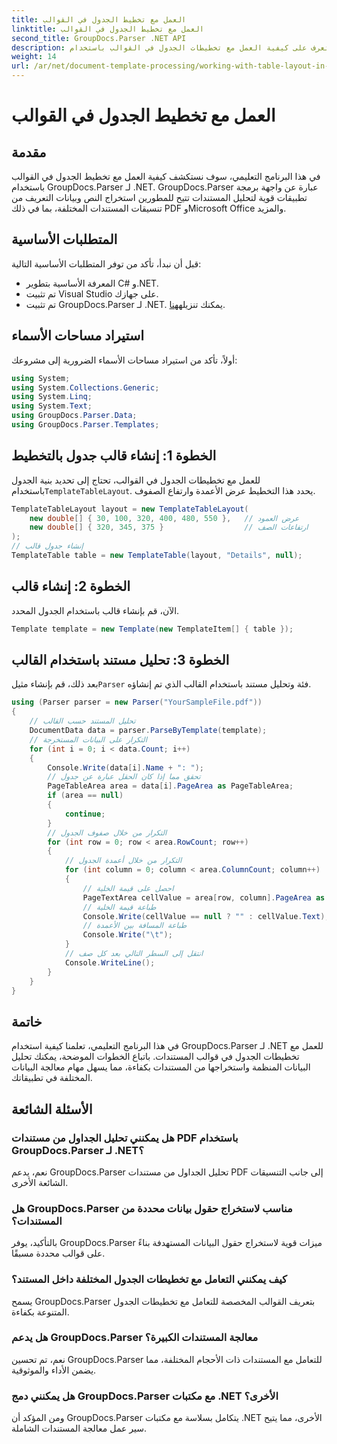 ```yaml
---
title: العمل مع تخطيط الجدول في القوالب
linktitle: العمل مع تخطيط الجدول في القوالب
second_title: GroupDocs.Parser .NET API
description: تعرف على كيفية العمل مع تخطيطات الجدول في القوالب باستخدام GroupDocs.Parser لـ .NET. استخراج البيانات المنظمة بكفاءة من المستندات.
weight: 14
url: /ar/net/document-template-processing/working-with-table-layout-in-templates/
---
```


# العمل مع تخطيط الجدول في القوالب

## مقدمة
في هذا البرنامج التعليمي، سوف نستكشف كيفية العمل مع تخطيط الجدول في القوالب باستخدام GroupDocs.Parser لـ .NET. GroupDocs.Parser عبارة عن واجهة برمجة تطبيقات قوية لتحليل المستندات تتيح للمطورين استخراج النص وبيانات التعريف من تنسيقات المستندات المختلفة، بما في ذلك PDF وMicrosoft Office والمزيد.
## المتطلبات الأساسية
قبل أن نبدأ، تأكد من توفر المتطلبات الأساسية التالية:
- المعرفة الأساسية بتطوير C# و.NET.
- تم تثبيت Visual Studio على جهازك.
-  تم تثبيت GroupDocs.Parser لـ .NET. يمكنك تنزيله[هنا](https://releases.groupdocs.com/parser/net/).

## استيراد مساحات الأسماء
أولاً، تأكد من استيراد مساحات الأسماء الضرورية إلى مشروعك:
```csharp
using System;
using System.Collections.Generic;
using System.Linq;
using System.Text;
using GroupDocs.Parser.Data;
using GroupDocs.Parser.Templates;
```
## الخطوة 1: إنشاء قالب جدول بالتخطيط
للعمل مع تخطيطات الجدول في القوالب، تحتاج إلى تحديد بنية الجدول باستخدام`TemplateTableLayout`. يحدد هذا التخطيط عرض الأعمدة وارتفاع الصفوف.
```csharp
TemplateTableLayout layout = new TemplateTableLayout(
    new double[] { 30, 100, 320, 400, 480, 550 },   // عرض العمود
    new double[] { 320, 345, 375 }                  // ارتفاعات الصف
);
// إنشاء جدول قالب
TemplateTable table = new TemplateTable(layout, "Details", null);
```
## الخطوة 2: إنشاء قالب
الآن، قم بإنشاء قالب باستخدام الجدول المحدد.
```csharp
Template template = new Template(new TemplateItem[] { table });
```
## الخطوة 3: تحليل مستند باستخدام القالب
 بعد ذلك، قم بإنشاء مثيل`Parser` فئة وتحليل مستند باستخدام القالب الذي تم إنشاؤه.
```csharp
using (Parser parser = new Parser("YourSampleFile.pdf"))
{
    // تحليل المستند حسب القالب
    DocumentData data = parser.ParseByTemplate(template);
    // التكرار على البيانات المستخرجة
    for (int i = 0; i < data.Count; i++)
    {
        Console.Write(data[i].Name + ": ");
        // تحقق مما إذا كان الحقل عبارة عن جدول
        PageTableArea area = data[i].PageArea as PageTableArea;
        if (area == null)
        {
            continue;
        }
        // التكرار من خلال صفوف الجدول
        for (int row = 0; row < area.RowCount; row++)
        {
            // التكرار من خلال أعمدة الجدول
            for (int column = 0; column < area.ColumnCount; column++)
            {
                // احصل على قيمة الخلية
                PageTextArea cellValue = area[row, column].PageArea as PageTextArea;
                // طباعة قيمة الخلية
                Console.Write(cellValue == null ? "" : cellValue.Text);
                // طباعة المسافة بين الأعمدة
                Console.Write("\t");
            }
            // انتقل إلى السطر التالي بعد كل صف
            Console.WriteLine();
        }
    }
}
```

## خاتمة
في هذا البرنامج التعليمي، تعلمنا كيفية استخدام GroupDocs.Parser لـ .NET للعمل مع تخطيطات الجدول في قوالب المستندات. باتباع الخطوات الموضحة، يمكنك تحليل البيانات المنظمة واستخراجها من المستندات بكفاءة، مما يسهل مهام معالجة البيانات المختلفة في تطبيقاتك.

## الأسئلة الشائعة
### هل يمكنني تحليل الجداول من مستندات PDF باستخدام GroupDocs.Parser لـ .NET؟
نعم، يدعم GroupDocs.Parser تحليل الجداول من مستندات PDF إلى جانب التنسيقات الشائعة الأخرى.
### هل GroupDocs.Parser مناسب لاستخراج حقول بيانات محددة من المستندات؟
بالتأكيد، يوفر GroupDocs.Parser ميزات قوية لاستخراج حقول البيانات المستهدفة بناءً على قوالب محددة مسبقًا.
### كيف يمكنني التعامل مع تخطيطات الجدول المختلفة داخل المستند؟
يسمح GroupDocs.Parser بتعريف القوالب المخصصة للتعامل مع تخطيطات الجدول المتنوعة بكفاءة.
### هل يدعم GroupDocs.Parser معالجة المستندات الكبيرة؟
نعم، تم تحسين GroupDocs.Parser للتعامل مع المستندات ذات الأحجام المختلفة، مما يضمن الأداء والموثوقية.
### هل يمكنني دمج GroupDocs.Parser مع مكتبات .NET الأخرى؟
ومن المؤكد أن GroupDocs.Parser يتكامل بسلاسة مع مكتبات .NET الأخرى، مما يتيح سير عمل معالجة المستندات الشاملة.